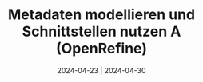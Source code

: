 ---
title: "Metadaten modellieren und Schnittstellen nutzen A (OpenRefine)"
date: 2024-04-23 | 2024-04-30
---